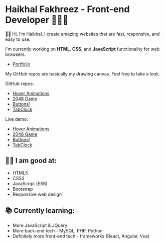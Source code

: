 # Haikhal Fakhreez - Front-end Developer 👨🏻‍💻

👋🏻 Hi, I’m Haikhal. I create amazing websites that are fast, responsive, and easy to use.

I'm currently working on **HTML**, **CSS**, and **JavaScript** functionality for web browsers.

- [Portfolio](https://haikhalfakhreez.github.io/Portfolio/)

My GitHub repos are basically my drawing canvas. Feel free to take a look.

GitHub repos:
- [Hover Animations](https://github.com/haikhalfakhreez/Hover-Animations)
- [2048 Game](https://github.com/haikhalfakhreez/2048)
- [Buttons!](https://github.com/haikhalfakhreez/buttons)
- [TabClock](https://github.com/haikhalfakhreez/TabClock)

Live demo:
- [Hover Animations](https://haikhalfakhreez.github.io/Hover-Animations/)
- [2048 Game](https://haikhalfakhreez.github.io/2048/)
- [Buttons!](https://haikhalfakhreez.github.io/Buttons/)
- [TabClock](https://haikhalfakhreez.github.io/TabClock/)

## 👍🏻 I am good at:

- HTML5
- CSS3
- JavaScript (ES6)
- Bootstrap
- Responsive web design

## 📚 Currently learning:

- More JavaScript & JQuery
- More back-end tech - MySQL, PHP, Python
- Definitely more front-end tech - frameworks (React, Angular, Vue)
